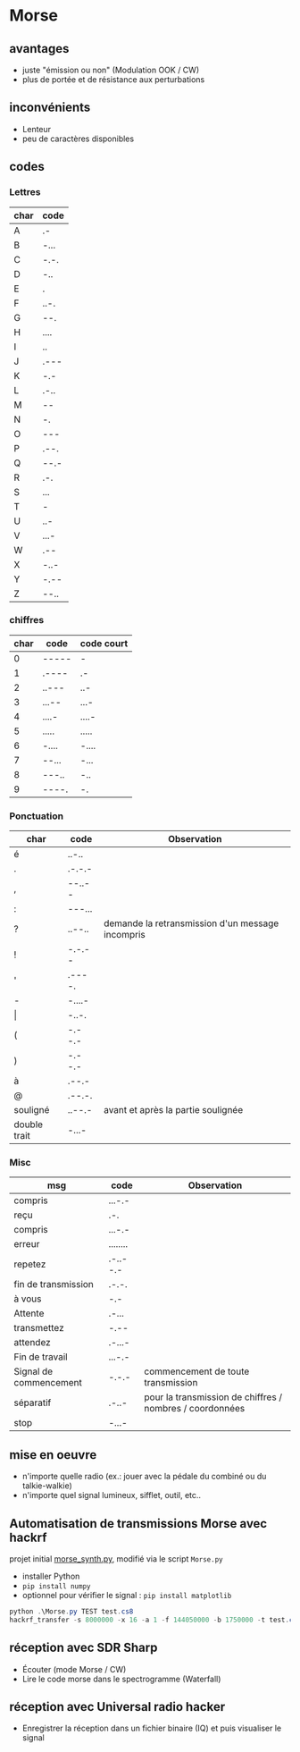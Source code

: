 ﻿# Morse 

## avantages

* juste "émission ou non" (Modulation OOK / CW) 
* plus de portée et de résistance aux perturbations

## inconvénients

* Lenteur
* peu de caractères disponibles

## codes

### Lettres

| char | code |
|------|------|
|A| .- |
|B| -... |
|C| -.-. |
|D| -.. |
|E| . |
|F| ..-. |
|G| --. |
|H| .... |
|I| .. |
|J| .--- |
|K| -.- |
|L| .-.. |
|M| -- |
|N| -. |
|O| --- |
|P| .--. |
|Q| --.- |
|R| .-. |
|S| ... |
|T| - |
|U| ..- |
|V| ...- |
|W| .-- |
|X| -..- |
|Y| -.-- |
|Z| --.. |

### chiffres
| char | code | code court|
|------|------|-----------|
|0| ----- | - |
|1| .---- | .- |
|2| ..--- | ..- |
|3| ...-- | ...- |
|4| ....- | ....- |
|5| ..... | ..... |
|6| -.... | -....|
|7| --... | -... |
|8| ---.. | -.. |
|9| ----. | -. |

### Ponctuation

| char | code | Observation|
|------|------|------------|
| é | ..-.. ||
| . | .-.-.- ||
| , | --..-- ||
| : | ---... ||
| ? | ..--.. | demande la retransmission d'un message incompris |
| ! | -.-.-- ||
| ' | .----. ||
| - | -....- ||
| \| | -..-. ||
| ( | -.--.- ||
| ) | -.--.- ||
| à | .--.- ||
| @ | .--.-. ||
| souligné | ..--.- | avant et après la partie soulignée |
| double trait | -...- ||

### Misc

| msg | code | Observation|
|------|------|------------|
| compris | ...-.- ||
| reçu | .-. ||
| compris | ...-.- ||
| erreur | ........ ||
| repetez | .-..--.- ||
| fin de transmission | .-.-. ||
| à vous | -.- ||
| Attente | .-... ||
| transmettez | -.-- ||
| attendez | .-...- |
| Fin de travail | ...-.- ||
| Signal de commencement | -.-.- | commencement de toute transmission |
| séparatif | .-..- | pour la transmission de chiffres / nombres / coordonnées |
| stop | -...- ||


## mise en oeuvre

* n'importe quelle radio (ex.: jouer avec la pédale du combiné ou du talkie-walkie)
* n'importe quel signal lumineux, sifflet, outil, etc..

## Automatisation de transmissions Morse avec hackrf

projet initial [morse_synth.py](https://gist.github.com/jboone/de67df55a2059dcebcdb), modifié via le script `Morse.py`

* installer Python
* `pip install numpy`
* optionnel pour vérifier le signal : `pip install matplotlib`

```Powershell
python .\Morse.py TEST test.cs8
hackrf_transfer -s 8000000 -x 16 -a 1 -f 144050000 -b 1750000 -t test.cs8
```

## réception avec SDR Sharp

* Écouter (mode Morse / CW)
* Lire le code morse dans le spectrogramme (Waterfall)

## réception avec Universal radio hacker

* Enregistrer la réception dans un fichier binaire (IQ) et puis visualiser le signal

